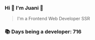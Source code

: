 ### Hi 👋 I&#39;m Juani 🦁

> I&#39;m a Frontend Web Developer SSR

### 📚 Days being a developer: 716
